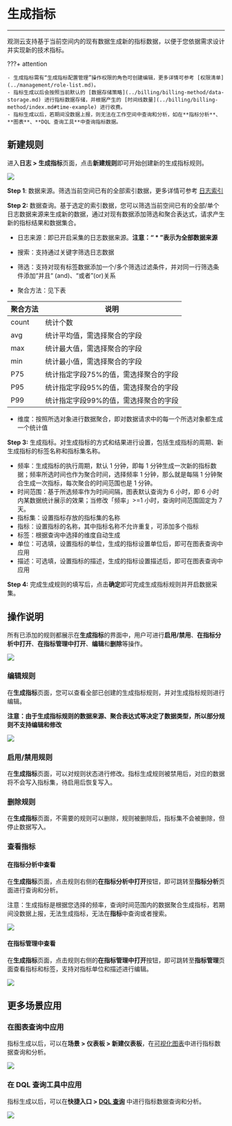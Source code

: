 # 生成指标
---

观测云支持基于当前空间内的现有数据生成新的指标数据，以便于您依据需求设计并实现新的技术指标。

???+ attention 

    - 生成指标需有“生成指标配置管理”操作权限的角色可创建编辑，更多详情可参考 [权限清单](../management/role-list.md)。
    - 指标生成以后会按照当前默认的 [数据存储策略](../billing/billing-method/data-storage.md) 进行指标数据存储，并根据产生的 [时间线数量](../billing/billing-method/index.md#time-example) 进行收费。
    - 指标生成以后，若期间没数据上报，则无法在工作空间中查询和分析，如在**指标分析**、**图表**、**DQL 查询工具**中查询指标数据。	

## 新建规则

进入**日志 > 生成指标**页面，点击**新建规则**即可开始创建新的生成指标规则。

![](img/2.log_metrics_1.1.png)

**Step 1**: 数据来源。筛选当前空间已有的全部索引数据，更多详情可参考 [日志索引](multi-index.md)

**Step 2:** 数据查询。基于选定的索引数据，您可以筛选当前空间已有的全部/单个日志数据来源来生成新的数据，通过对现有数据添加筛选和聚合表达式，请求产生新的指标结果和数据集合。

- 日志来源：即已开启采集的日志数据来源。**注意：“ * ”表示为全部数据来源**

- 搜索：支持通过关键字筛选日志数据

- 筛选：支持对现有标签数据添加一个/多个筛选过滤条件，并对同一行筛选条件添加“并且“ (and)、“或者”(or)关系

- 聚合方法：见下表

| 聚合方法 | 说明 |
| --- | --- |
| count | 统计个数 |
| avg | 统计平均值，需选择聚合的字段 |
| max | 统计最大值，需选择聚合的字段 |
| min | 统计最小值，需选择聚合的字段 |
| P75 | 统计指定字段75%的值，需选择聚合的字段 |
| P95 | 统计指定字段95%的值，需选择聚合的字段 |
| P99 | 统计指定字段99%的值，需选择聚合的字段 |

- 维度：按照所选对象进行数据聚合，即对数据请求中的每一个所选对象都生成一个统计值

**Step 3:** 生成指标。对生成指标的方式和结果进行设置，包括生成指标的周期、新生成指标的标签名称和指标集名称。

- 频率：生成指标的执行周期，默认 1 分钟，即每 1 分钟生成一次新的指标数据；频率所选时间也作为聚合时间，选择频率 1 分钟，那么就是每隔 1 分钟聚合生成一次指标，每次聚合的时间范围也是 1 分钟。
- 时间范围：基于所选频率作为时间间隔，图表默认查询为 6 小时，即 6 小时内某数据统计展示的效果；当修改「频率」>=1 小时，查询时间范围固定为 7 天。
- 指标集：设置指标存放的指标集的名称
- 指标：设置指标的名称，其中指标名称不允许重复，可添加多个指标
- 标签：根据查询中选择的维度自动生成
- 单位：可选填，设置指标的单位，生成的指标设置单位后，即可在图表查询中应用
- 描述：可选填，设置指标的描述，生成的指标设置描述后，即可在图表查询中应用

**Step 4:** 完成生成规则的填写后，点击**确定**即可完成生成指标规则并开启数据采集。

## 操作说明

所有已添加的规则都展示在**生成指标**的界面中，用户可进行**启用/禁用**、**在指标分析中打开**、**在指标管理中打开**、**编辑**和**删除**等操作。

![](img/2.log_metrics_2.png)

### 编辑规则

在**生成指标**页面，您可以查看全部已创建的生成指标规则，并对生成指标规则进行编辑。

**注意：由于生成指标规则的数据来源、聚合表达式等决定了数据类型，所以部分规则不支持编辑和修改**

![](img/2.log_metrics_3.1.png)

### 启用/禁用规则

在**生成指标**页面，可以对规则状态进行修改。指标生成规则被禁用后，对应的数据将不会写入指标集，待启用后恢复写入。

### 删除规则

在**生成指标**页面，不需要的规则可以删除，规则被删除后，指标集不会被删除，但停止数据写入。

### 查看指标

#### 在指标分析中查看

在**生成指标**页面，点击规则右侧的**在指标分析中打开**按钮，即可跳转至**指标分析**页面进行查询和分析。

注意：生成指标是根据您选择的频率，查询时间范围内的数据聚合生成指标，若期间没数据上报，无法生成指标，无法在**指标**中查询或者搜索。

![](img/2.log_metrics_4.png)


#### 在指标管理中查看

在**生成指标**页面，点击规则右侧的**在指标管理中打开**按钮，即可跳转至**指标管理**页面查看指标和标签，支持对指标单位和描述进行编辑。

![](img/2.log_metrics_5.png)

## 更多场景应用

### 在图表查询中应用

指标生成以后，可以在**场景 > 仪表板 > 新建仪表板**，在[可视化图表](../scene/visual-chart/chart-query.md)中进行指标数据查询和分析。

![](img/2.log_metrics_7.png)

### 在 DQL 查询工具中应用

指标生成以后，可以在**快捷入口 > [DQL 查询](../dql/query.md)** 中进行指标数据查询和分析。

![](img/2.log_metrics_6.png)
